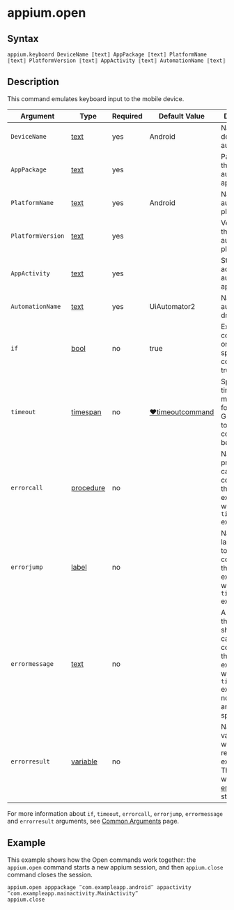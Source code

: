 # appium.open

## Syntax

```G1ANT
appium.keyboard DeviceName ⟦text⟧ AppPackage ⟦text⟧ PlatformName ⟦text⟧ PlatformVersion ⟦text⟧ AppActivity ⟦text⟧ AutomationName ⟦text⟧
```

## Description

This command emulates keyboard input to the mobile device.

| Argument | Type | Required | Default Value | Description |
| -------- | ---- | -------- | ------------- | ----------- |
|`DeviceName`| [text](https://manual.g1ant.com/link/G1ANT.Language/G1ANT.Language/Structures/TextStructure.md) | yes | Android | Name of your device to be automated |
|`AppPackage`| [text](https://manual.g1ant.com/link/G1ANT.Language/G1ANT.Language/Structures/TextStructure.md) | yes | |Package of the automated application |
|`PlatformName`| [text](https://manual.g1ant.com/link/G1ANT.Language/G1ANT.Language/Structures/TextStructure.md) | yes |Android | Name of the automated platform |
|`PlatformVersion`| [text](https://manual.g1ant.com/link/G1ANT.Language/G1ANT.Language/Structures/TextStructure.md) | yes | | Version of the automated platform |
|`AppActivity`| [text](https://manual.g1ant.com/link/G1ANT.Language/G1ANT.Language/Structures/TextStructure.md) | yes | | Starting activity of the automated application |
|`AutomationName`| [text](https://manual.g1ant.com/link/G1ANT.Language/G1ANT.Language/Structures/TextStructure.md) | yes | UiAutomator2 | Name of the automating driver |
| `if`           | [bool](https://manual.g1ant.com/link/G1ANT.Language/G1ANT.Language/Structures/BooleanStructure.md) | no       | true                                                        | Executes the command only if a specified condition is true   |
| `timeout`      | [timespan](https://manual.g1ant.com/link/G1ANT.Language/G1ANT.Language/Structures/TimeSpanStructure.md) | no       | [♥timeoutcommand](https://manual.g1ant.com/link/G1ANT.Language/G1ANT.Addon.Core/Variables/TimeoutCommandVariable.md) | Specifies time in milliseconds for G1ANT.Robot to wait for the command to be executed |
| `errorcall`    | [procedure](https://manual.g1ant.com/link/G1ANT.Language/G1ANT.Language/Structures/ProcedureStructure.md) | no       |                                                             | Name of a procedure to call when the command throws an exception or when a given `timeout` expires |
| `errorjump`    | [label](https://manual.g1ant.com/link/G1ANT.Language/G1ANT.Language/Structures/LabelStructure.md) | no       |                                                             | Name of the label to jump to when the command throws an exception or when a given `timeout` expires |
| `errormessage` | [text](https://manual.g1ant.com/link/G1ANT.Language/G1ANT.Language/Structures/TextStructure.md) | no       |                                                             | A message that will be shown in case the command throws an exception or when a given `timeout` expires, and no `errorjump` argument is specified |
| `errorresult`  | [variable](https://manual.g1ant.com/link/G1ANT.Language/G1ANT.Language/Structures/VariableStructure.md) | no       |                                                             | Name of a variable that will store the returned exception. The variable will be of [error](https://manual.g1ant.com/link/G1ANT.Language/G1ANT.Language/Structures/ErrorStructure.md) structure  |

For more information about `if`, `timeout`, `errorcall`, `errorjump`, `errormessage` and `errorresult` arguments, see [Common Arguments](https://manual.g1ant.com/link/G1ANT.Manual/appendices/common-arguments.md) page.

## Example

This example shows how the Open commands work together: the `appium.open` command starts a new appium session, and then `appium.close` command closes the session.

```G1ANT
appium.open apppackage ‴com.exampleapp.android‴ appactivity ‴com.exampleapp.mainactivity.MainActivity‴
appium.close
```
